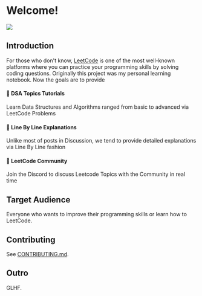 # Welcome!

![](https://user-images.githubusercontent.com/35857179/168307611-1b28018b-fc98-4cff-88a6-d8312ac7bce6.png)

## Introduction

For those who don't know, [LeetCode](https://leetcode.com/) is one of the most well-known platforms where you can practice your programming skills by solving coding questions. Originally this project was my personal learning notebook. Now the goals are to provide

#### 🔶 DSA Topics Tutorials

Learn Data Structures and Algorithms ranged from basic to advanced via LeetCode Problems

#### 🔶 Line By Line Explanations

Unlike most of posts in Discussion, we tend to provide detailed explanations via Line By Line fashion

#### 🔶 LeetCode Community

Join the Discord to discuss Leetcode Topics with the Community in real time

## Target Audience

Everyone who wants to improve their programming skills or learn how to LeetCode.

## Contributing

See [CONTRIBUTING.md](CONTRIBUTING.md).

## Outro

GLHF.
